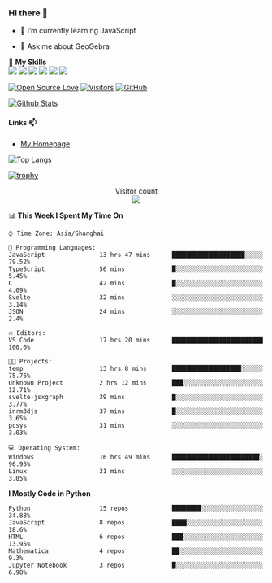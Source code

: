 ### Hi there 👋

<!--
**wuyudi/wuyudi** is a ✨ _special_ ✨ repository because its `README.md` (this file) appears on your GitHub profile.

Here are some ideas to get you started:

- 🔭 I’m currently working on ...
- 👯 I’m looking to collaborate on ...
- 🤔 I’m looking for help with ...

- 📫 How to reach me: ...
- 😄 Pronouns: ...
- ⚡ Fun fact: ...
-->

- 🌱 I’m currently learning JavaScript

- 💬 Ask me about GeoGebra

🌟 **My Skills**  
![](https://img.shields.io/badge/-Svelte-3e74a2?style=flat-square&logo=Svelte&logoColor=fff)
![](https://img.shields.io/badge/-TypeScript-3e74a2?style=flat-square&logo=TypeScript&logoColor=fff)
![](https://img.shields.io/badge/-JavaScript-3e74a2?style=flat-square&logo=JavaScript&logoColor=fff)
![](https://img.shields.io/badge/-Python-3e74a2?style=flat-square&logo=Python&logoColor=fff)
![](https://img.shields.io/badge/-Mathematica-3e74a2?style=flat-square&logo=Wolfram&logoColor=fff)
![](https://img.shields.io/badge/-C%2B%2B-3e74a2?style=flat-square&logo=C%2B%2B&logoColor=fff)

[![Open Source Love](https://badges.frapsoft.com/os/v1/open-source.svg?v=103)](https://github.com/wuyudi/)
[![Visitors](https://visitor-badge.glitch.me/badge?page_id=wuyudi.wuyudi)](https://github.com/wuyudi/)
[![GitHub](https://img.shields.io/github/followers/wuyudi.svg?lable=GitHub&style=social)](https://github.com/wuyudi/)

[![Github Stats](https://github-readme-stats.vercel.app/api?username=wuyudi&show_icons=true)](https://github.com/wuyudi/)

#### Links 📫

* [My Homepage](https://wuyudi.github.io/blog/)

[![Top Langs](https://github-readme-stats.vercel.app/api/top-langs/?username=wuyudi&hide=HTML,jupyter%20notebook&layout=compact)](https://github.com/wuyudi/github-readme-stats)

[![trophy](https://github-profile-trophy.vercel.app/?username=wuyudi&theme=onedark)](https://github.com/ryo-ma/github-profile-trophy)

<p align="center"> 
  Visitor count<br>
  <img src="https://profile-counter.glitch.me/wuyudi/count.svg" />
</p>

<!--START_SECTION:waka-->
📊 **This Week I Spent My Time On** 

```text
⌚︎ Time Zone: Asia/Shanghai

💬 Programming Languages: 
JavaScript               13 hrs 47 mins      ████████████████████░░░░░   79.52% 
TypeScript               56 mins             █░░░░░░░░░░░░░░░░░░░░░░░░   5.45% 
C                        42 mins             █░░░░░░░░░░░░░░░░░░░░░░░░   4.09% 
Svelte                   32 mins             ░░░░░░░░░░░░░░░░░░░░░░░░░   3.14% 
JSON                     24 mins             ░░░░░░░░░░░░░░░░░░░░░░░░░   2.4%

🔥 Editors: 
VS Code                  17 hrs 20 mins      █████████████████████████   100.0%

🐱‍💻 Projects: 
temp                     13 hrs 8 mins       ███████████████████░░░░░░   75.76% 
Unknown Project          2 hrs 12 mins       ███░░░░░░░░░░░░░░░░░░░░░░   12.71% 
svelte-jsxgraph          39 mins             █░░░░░░░░░░░░░░░░░░░░░░░░   3.77% 
inrm3djs                 37 mins             █░░░░░░░░░░░░░░░░░░░░░░░░   3.65% 
pcsys                    31 mins             ░░░░░░░░░░░░░░░░░░░░░░░░░   3.03%

💻 Operating System: 
Windows                  16 hrs 49 mins      ████████████████████████░   96.95% 
Linux                    31 mins             ░░░░░░░░░░░░░░░░░░░░░░░░░   3.05%

```

**I Mostly Code in Python** 

```text
Python                   15 repos            ████████░░░░░░░░░░░░░░░░░   34.88% 
JavaScript               8 repos             ████░░░░░░░░░░░░░░░░░░░░░   18.6% 
HTML                     6 repos             ███░░░░░░░░░░░░░░░░░░░░░░   13.95% 
Mathematica              4 repos             ██░░░░░░░░░░░░░░░░░░░░░░░   9.3% 
Jupyter Notebook         3 repos             █░░░░░░░░░░░░░░░░░░░░░░░░   6.98%

```



<!--END_SECTION:waka-->
